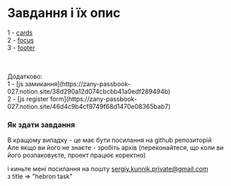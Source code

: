 # Завдання і їх опис

1 - [cards](https://zany-passbook-027.notion.site/Card-6c30bbdeccef4adebb8ca5f9dcb179ea)</br>
2 - [focus](https://zany-passbook-027.notion.site/Practice-with-filter-441d6ec4f9d64627b57092296bf19c1b)</br>
3 - [footer](https://zany-passbook-027.notion.site/html-footer-d9da9d6c262749b39871071bf544659b)</br>


</br>
</br>
Додатково:</br>
1 - [js замикання](https://zany-passbook-027.notion.site/38d290a12d074cbcbb41a0edf289494b) </br>
2 - [js register form](https://zany-passbook-027.notion.site/46d4c9b4cf9749f68d1470e08365bab7) </br>

### Як здати завдання
В кращому випадку - це має бути посилання на github репозиторій</br>
Але якщо ви його не знаєте - зробіть архів (переконайтеся, що коли ви його розпаковуєте, проект працює коректно)</br>

і киньте мені посилання на пошту sergiy.kunnik.private@gmail.com</br>
з title => "hebron task"</br>
